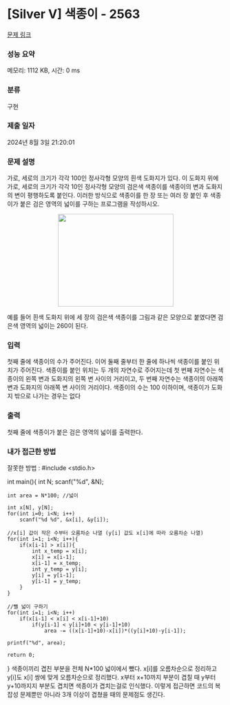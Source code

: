 # [Silver V] 색종이 - 2563 

[문제 링크](https://www.acmicpc.net/problem/2563) 

### 성능 요약

메모리: 1112 KB, 시간: 0 ms

### 분류

구현

### 제출 일자

2024년 8월 3일 21:20:01

### 문제 설명

<p>가로, 세로의 크기가 각각 100인 정사각형 모양의 흰색 도화지가 있다. 이 도화지 위에 가로, 세로의 크기가 각각 10인 정사각형 모양의 검은색 색종이를 색종이의 변과 도화지의 변이 평행하도록 붙인다. 이러한 방식으로 색종이를 한 장 또는 여러 장 붙인 후 색종이가 붙은 검은 영역의 넓이를 구하는 프로그램을 작성하시오.</p>

<p style="text-align: center;"><img alt="" src="https://u.acmicpc.net/6000c956-1b07-4913-83c3-72eda18fa1d1/Screen%20Shot%202021-06-23%20at%2012.27.04%20PM.png" style="width: 268px; height: 215px;"></p>

<p>예를 들어 흰색 도화지 위에 세 장의 검은색 색종이를 그림과 같은 모양으로 붙였다면 검은색 영역의 넓이는 260이 된다.</p>

### 입력 

 <p>첫째 줄에 색종이의 수가 주어진다. 이어 둘째 줄부터 한 줄에 하나씩 색종이를 붙인 위치가 주어진다. 색종이를 붙인 위치는 두 개의 자연수로 주어지는데 첫 번째 자연수는 색종이의 왼쪽 변과 도화지의 왼쪽 변 사이의 거리이고, 두 번째 자연수는 색종이의 아래쪽 변과 도화지의 아래쪽 변 사이의 거리이다. 색종이의 수는 100 이하이며, 색종이가 도화지 밖으로 나가는 경우는 없다</p>

### 출력 

 <p>첫째 줄에 색종이가 붙은 검은 영역의 넓이를 출력한다.</p>

### 내가 접근한 방법

잘못한 방법 : 
#include <stdio.h>

int main(){
    int N;
    scanf("%d", &N);

    int area = N*100; //넓이

    int x[N], y[N];
    for(int i=0; i<N; i++)
        scanf("%d %d", &x[i], &y[i]);

    //x[i] 값이 작은 수부터 오름차순 나열 (y[i] 값도 x[i]에 따라 오름차순 나열)
    for(int i=1; i<N; i++){
        if(x[i-1] > x[i]){
            int x_temp = x[i];
            x[i] = x[i-1];
            x[i-1] = x_temp;
            int y_temp = y[i];
            y[i] = y[i-1];
            y[i-1] = y_temp;
        }
    }

    //뺄 넓이 구하기
    for(int i=1; i<N; i++)
        if(x[i-1] < x[i] < x[i-1]+10)
            if(y[i-1] < y[i]+10 < y[i-1]+10)
                area -= ((x[i-1]+10)-x[i])*((y[i]+10)-y[i-1]);

    printf("%d", area);

    return 0;
}
색종이끼리 겹친 부분을 전체 N*100 넓이에서 뺐다. x[i]를 오름차순으로 정리하고 y[i]도 x[i] 쌍에 맞게 오름차순으로 정리했다. x부터 x+10까지 부분이 겹칠 때 y부터 y+10까지지 부분도 겹치면 색종이가 겹치는걸로 인식했다. 이렇게 접근하면 코드의 복잡성 문제뿐만 아니라 3개 이상이 겹쳤을 때의 문제점도 생긴다. 
